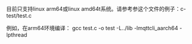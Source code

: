 目前只支持linux arm64或linux amd64t系统。请参考参这个文件的例子：c-test/test.c

例如，在arm64环境编译：
gcc test.c -o test -L../lib -lmqttcli_aarch64 -lpthread
